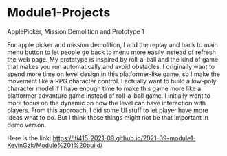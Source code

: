 # Module1-Projects
 ApplePicker, Mission Demolition and Prototype 1
 
For apple picker and mission demolition, I add the replay and back to main menu button to let people go back to menu more easily instead of refresh the web page.
My prototype is inspired by roll-a-ball and the kind of game that makes you run automatically and avoid obstacles. I originally want to spend more time on level design in this platformer-like game, so I make the movement like a RPG character control. I actually want to build a low-poly character model if I have enough time to make this game more like a platformer advanture game instead of roll-a-ball game.
I initially want to more focus on the dynamic on how the level can have interaction with players. From this approach, I did some UI stuff to let player have more ideas what to do. But I think those things might not be that important in demo verson.

Here is the link:
https://iti415-2021-09.github.io/2021-09-module1-KevinGzk/Module%201%20build/
